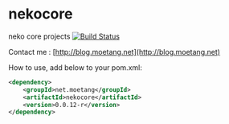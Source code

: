nekocore
======================================================================
neko core projects
[![Build Status](https://travis-ci.org/goodplayer/nekocore.png?branch=master)](https://travis-ci.org/goodplayer/nekocore)

Contact me : [http://blog.moetang.net](http://blog.moetang.net)

How to use, add below to your pom.xml:

```xml
<dependency>
    <groupId>net.moetang</groupId>
    <artifactId>nekocore</artifactId>
    <version>0.0.12-r</version>
</dependency>
```
